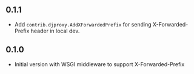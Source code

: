 ## 0.1.1

* Add `contrib.djproxy.AddXForwardedPrefix` for sending X-Forwarded-Prefix
  header in local dev.

## 0.1.0

* Initial version with WSGI middleware to support X-Forwarded-Prefix
